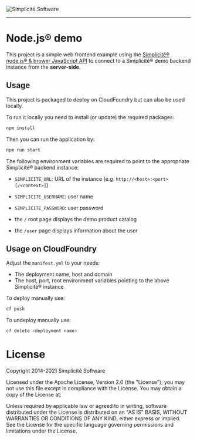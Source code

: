 ![Simplicit&eacute; Software](https://platform.simplicite.io/logos/logo250-grey.png)
* * *

Node.js&reg; demo
=================

This project is a simple web frontend example using
the [Simplicit&eacute;&reg; node.js&reg; &amp; brower JavaScript API](https://www.npmjs.com/package/simplicite)
to connect to a Simplicit&eacute;&reg; demo backend instance from the **server-side**.

Usage
-----

This project is packaged to deploy on CloudFoundry but can also be used locally.

To run it locally you need to install (or update) the required packages:

```bash
npm install
```

Then you can run the application by:

```bash
npm run start
```

The following environment variables are required to point to the appropriate Simplicit&eacute;&reg; backend instance:

- `SIMPLICITE_URL`: URL of the instance (e.g. `http://<host>:<port>[/<context>]`)
- `SIMPLICITE_USERNAME`: user name
- `SIMPLICITE_PASSWORD`: user password

- the `/` root page displays the demo product catalog
- the `/user` page displays information about the user

Usage on CloudFoundry
---------------------

Adjust the `manifest.yml` to your needs:

- The deployment name, host and domain
- The host, port, root environment variables pointing to the above Simplicit&eacute;&reg; instance

To deploy manually use:

```bash
cf push
```

To undeploy manually use:

```bash
cf delete <deployment name>
```

License
=======

Copyright 2014-2021 Simplicit&eacute; Software

Licensed under the Apache License, Version 2.0 (the "License");
you may not use this file except in compliance with the License.
You may obtain a copy of the License at:

[](http://www.apache.org/licenses/LICENSE-2.0)

Unless required by applicable law or agreed to in writing, software
distributed under the License is distributed on an "AS IS" BASIS,
WITHOUT WARRANTIES OR CONDITIONS OF ANY KIND, either express or implied.
See the License for the specific language governing permissions and
limitations under the License.
